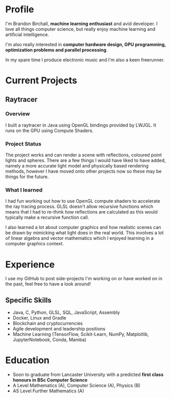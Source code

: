 # Profile
I'm Brandon Birchall, **machine learning enthusiast** and avid developer. I love all things computer science, but really enjoy machine learning and artificial intelligence.  

I'm also really interested in **computer hardware design, GPU programming, optimization problems and parallel processing**. 

In my spare time I produce electronic music and I'm also a keen freerunner.

# Current Projects

## Raytracer

### Overview

I built a raytracer in Java using OpenGL bindings provided by LWJGL. It runs on the GPU using Compute Shaders.

### Project Status

The project works and can render a scene with reflections, coloured point lights and spheres. There are a few things I would have liked to have added, namely a 
more accurate light model and physically based rendering methods, however I have moved onto other projects now so these may be things for the future.

### What I learned

I had fun working out how to use OpenGL compute shaders to accelerate the ray tracing process. GLSL doesn't allow recursive functions which means that I had to re-think 
how reflections are calculated as this would typically make a recursive function call.

I also learned a lot about computer graphics and how realistic scenes can be drawn by mimicking what light does in the real world. This involves a lot of linear
algebra and vector mathematics which I enjoyed learning in a computer graphics context. 


# Experience

I use my GitHub to post side-projects I'm working on or have worked on in the past, feel free to have a look around!

## Specific Skills

- Java, C, Python, GLSL, SQL, JavaScript, Assembly
- Docker, Linux and Gradle
- Blockchain and cryptocurrencies
- Agile development and leadership positions
- Machine Learning (TensorFlow, Scikit-Learn, NumPy, Matplotlib, JupyterNotebook, Conda, Mamba)

# Education

- Soon to graduate from Lancaster University with a predicted **first class honours  in BSc Computer Science**
- A Level Mathematics (A), Computer Science (A), Physics (B)
- AS Level Further Mathematics (A)


